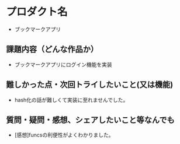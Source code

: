 # プロダクト名

- ブックマークアプリ

## 課題内容（どんな作品か）

- ブックマークアプリにログイン機能を実装

## 難しかった点・次回トライしたいこと(又は機能)

- hash化の話が難しくて実装に至れませんでした。

## 質問・疑問・感想、シェアしたいこと等なんでも

- [感想]funcsの利便性がよくわかりました。
